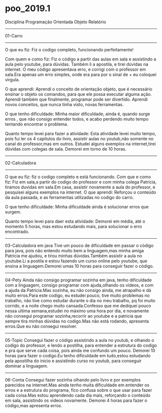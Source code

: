 # poo_2019.1
Disciplina Programação Orientada Objeto
Relatório

__________________________________________________________________________________________________________________________________
01-Carro
_______________
O que eu fiz:
Fiz o codigo completo, funcionando perfeitamente!


Com quem e como fiz:
Fiz o código a partir das aulas em sala e assistindo a aula pelo youtube, para dúvidas. Também li a apostila, e tirei dúvidas na internet.
O meu código apresentava erro, e corrigi com o professor em sala.Era apenas um erro simples, onde era para por o sinal de + eu coloquei virgula.

O que aprendi:
Aprendi o conceito de orientação objeto, que é necessário ensinar o objeto os comandos, para que ele possa executar alguma ação.
Aprendi também que finalmente, programar pode ser divertido.
Aprendi novos conceitos, que nunca tinha visto, novas ferramentas.

O que tenho dificuldade:
Minha maior dificuldade, ainda é, quando surge erros , que não consigo entender todos, e acabo perdendo muito tempo tentando encontrar o problema.

Quanto tempo levei para fazer a atividade:
Esta atividade levei muito tempo, pois fui ler os 4 capitulos do livro, assistir aulas no youtub,não somente no canal do professor,mas em outros.
Estudei alguns exemplos na internet,tirei dúvidas com colegas de sala.
Demorei em torno de 10 horas.

____________________________________________________________________________________________________________________________________
02-Calculadora
________________________________________
O que eu fiz: fiz o codigo completo e está funcionando.
Com que e como fiz:
Fiz em sala,a partir do codigo do professor e com minha colega Patricia, tiramos duvidas em sala.Em casa, assistir novamente a aula do professor, e pesquisei alguns exemplos na internet.
O que aprendi:
Reforçou o conteúdo da aula passada, e as ferramentas utilizadas no codigo do carro.

O que tenho dificuldade:
Minha dificuldade ainda é solucionar erros que surgem.

Quanto tempo levei para daer esta atividade:
Demorei em média, até o momento  5 horas, mas estou estudando mais, para solucionar o erro encontrado.
__________________________________________________________
03-Calculadora em java
Tive um pouco de dificuldade em passar o código para java, pois não entendo muito bem a linguagem,mas minha amiga Patrícia me ajudou, e tirou minhas dúvidas.Também assistir a aula no youtube.Li a postila e estou fazendo um curso online pelo youtube, que ensina a linguagem.Demorei umas 10 horas para conseguir fazer o código.
__________________________________________________________________
04-Pety
Ainda não consigo programar sozinha em java, tenho dificuldade com a linguagem, consigo programar com ajuda,olhando os vídeos, e com a ajuda da Patricia.Mas sozinha, eu não consigo ainda, me atrapalho e dá muito erros.Para este codigo, eu estudei pouco, tive muito problemas no trabalho, não tive como estudar durante o dia no meu trabalho, pq foi muito corrido, e a noite chego muito cansada.Confesso que me dediquei pouco nessa ultima semana,estudei no máximo uma hora por dia, e novamente não consegui programar sozinha,recorrir ao youtube e a patricia que sempre tira minhas dúvidas no codigo.Mas não está rodando, apresenta erros.Que eu não consegui resolver.
______________________________________________________________
05-Topic
Consegui fazer o código assistindo a aula no youtub, e olhando o codigo do professor, e lendo a postilha, para entender a estrutura do codigo e pra que serve cada coisa, pois ainda me confundo um pouco. Demorei 10 horas para fazer o codigo.Eu tenho dificuldade em tudo,estou estudando pela apostilha do inicio e assistindo curso no youtub, para conseguir dominar a linguagem.
____________________________________
06-Conta
Consegui fazer sozinha olhando pelo livro e por exemplos parecidos na internet.Mas ainda tenho muita dificuldade em entender os erros e a estrutura do programa, fico confusa sobre o que usar para fazer cada coisa.Mas estou aprendendo cada dia mais, reforçando o conteúdo em sala, assistindo os videos novamente. Demorei 4 horas para fazer o código,mas apresenta erros.


